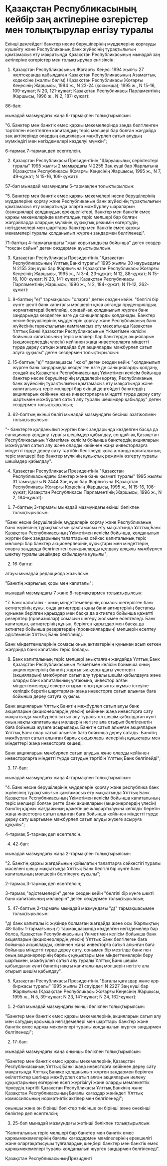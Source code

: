 # Қазақстан Республикасының кейбiр заң актiлерiне өзгерiстер мен толықтырулар енгiзу туралы

Екiншi деңгейдегi банктер несие берушiлерiнiң мүдделерiне қорғауды күшейту және Республиканың банк жүйесiнiң тұрақтылығын қамтамасыз ету мақсатында Қазақстан Республикасының мынадай заң актiлерiне өзгерiстер мен толықтырулар енгiзiлсiн:

1. Қазақстан Республикасының Жоғарғы Кеңесi 1994 жылғы 27 желтоқсанда қабылдаған Қазақстан Республикасының Азаматтық кодексiне (жалпы бөлiм) (Қазақстан Республикасы Жоғарғы Кеңесiнiң Жаршысы, 1994 ж., N 23-24 (қосымша); 1995 ж., N 15-16, 109-құжат; N 20, 121-құжат; Қазақстан Республикасы Парламентiнiң Жаршысы, 1996 ж., N 2, 187-құжат):

86-бап:

мынадай мазмұндағы жаңа 6-тармақпен толықтырылсын:

"6. Банктер мен банктiк емес қаржы мекемелерiнде заңда белгiленген тәртiппен есептелген капиталдың терiс мөлшерi бар болған жағдайда заң актiлерiнде олардың акцияларын мәжбүрлеп сатып алудың мүмкiндiгi мен негiздемелерi көзделуi мүмкiн";

6-тармақ 7-тармақ деп есептелсiн.

2. Қазақстан Республикасы Президентiнiң "Шаруашылық серiктестерi туралы" 1995 жылғы 2 мамырдағы N 2255 Заң күшi бар Жарлығына (Қазақстан Республикасы Жоғарғы Кеңесiнiң Жаршысы, 1995 ж., N 7, 49-құжат; N 15-16, 109-құжат):

57-бап мынадай мазмұндағы 5-тармақпен толықтырылсын:

"5. Банктер мен банктiк емес қаржы мекемелерi несие берушiлерiнiң мүдделерiне қорғау және Республиканың банк жүйесiнiң тұрақтылығын қамтамасыз ету мақсатында оларға мәжбүрлеу шараларын (санкциялар) қолданудың ерекшелiктерi, банктер мен банктiк емес қаржы мекемелерiнде капиталдың терiс мөлшерi бар болған жағдайларда олардың мүлкiнiң құқықтық режимiн өзгертудiң негiздемелерi мен шарттары банктер мен банктiк емес қаржы мекемелерi туралы қолданылып жүрген заңдармен белгiленедi".

71-баптың 4-тармағындағы "жыл қорытындысы бойынша" деген сөздер "тоқсан сайын" деген сөздермен ауыстырылсын.

3. Қазақстан Республикасы Президентiнiң "Қазақстан Республикасының Ұлттық Банкi туралы" 1995 жылғы 30 наурыздағы N 2155 Заң күшi бар Жарлығына (Қазақстан Республикасы Жоғарғы Кеңесiнiң Жаршысы, 1995 ж., N 3-4, 23-құжат; N 12, 88-құжат; N 15-16, 100-құжат; N 23, 141-құжат; Қазақстан Республикасы Парламентiнiң Жаршысы, 1996 ж., N 2, 184-құжат; N 11-12, 262-құжат):

1) 8-баптың "е)" тармақшасы "оларға" деген сөзден кейiн: "белгiлi бiр күнге шектi банк капиталы мөлшерiн қоса алғанда пруденциялдық нормативтердi белгiлейдi, сондай-ақ қолданылып жүрген банк заңдарында көзделген өзге де санкцияларды қолданады. Банктер несие берушiлерiнiң мүдделерiн қорғау және Республиканың банк жүйесiнiң тұрақтылығын қамтамасыз ету мақсатында Қазақстан Ұлттық Банкi Қазақстан Республикасының Үкiметiмен келiсiм бойынша капиталының терiс мөлшерi бар банктердiң акцияларын (акционерлердiң үлесiн) кейiннен жаңа инвесторларға мiндеттi түрде дереу сатқан жағдайда бұл акцияларды мәжбүрлеп сатып алуға құқылы" деген сөздермен толықтырылсын:

2) 15-баптың "е)" тармақшасы "жою" деген сөзден кейiн: "қолданылып жүрген банк заңдарында көзделген өзге де санкцияларды қолдану, сондай-ақ Қазақстан Республикасының Үкiметiмен келiсiм бойынша банктер несие берушiлерiнiң мүдделерiн қорғау, Республиканың банк жүйесiнiң тұрақтылығын қамтамасыз ету мақсатында және капиталының теріс мөлшерi бар екiншi деңгейдегi банктердiң акцияларын кейiннен жаңа инвесторларға мiндеттi түрде дереу сату шартымен мәжбүрлеп сатып алу туралы шешiмдер қабылдау" деген сөздермен толықтырылсын;

3) 62-баптың екiншi бөлiгi мынадай мазмұндағы бесiншi азатжолмен толықтырылсын:

"- банктерге қолданылып жүрген банк заңдарында көзделген басқа да санкциялар қолдану туралы шешiмдер қабылдау, сондай-ақ Қазақстан Республикасының Үкiметiмен келiсiм бойынша банктердiң акцияларын мәжбүрлеп сатып алу және оларды кейiннен жаңа инвесторларға мiндеттi түрде дереу сату тәртiбiн белгiлеудi қоса алғанда капиталының терiс мөлшерi бар банктер мүлкiнiң құқықтық режимiн өзгерту туралы шешiмдер қабылдау".

4. Қазақстан Республикасы Президентiнiң "Қазақстан Республикасындағы банктер және банк қызметi туралы" 1995 жылғы 31 тамыздағы N 2444 Заң күшi бар Жарлығына (Қазақстан Республикасы Жоғарғы Кеңесiнiң Жаршысы, 1995 ж., N 15-16, 106-құжат; Қазақстан Республикасы Парламентiнiң Жаршысы, 1996 ж., N 2, 184-құжат):

1) 7-баптың 3-тармағы мынадай мазмұндағы екiншi бөлiкпен толықтырылсын:

"Банк несие берушiлерiнiң мүдделерiн қорғау және Республиканың банк жүйесiнiң тұрақтылығын қамтамасыз ету мақсатында Ұлттық Банк Қазақстан Республикасының Үкiметiмен келiсiм бойынша, қолданылып жүрген банк заңдарының талаптарына сәйкес капиталының терiс мөлшерi бар банктер акционерлерiнiң құқықтары мен мiндеттерiн, оларға заңдарда белгiленген санкцияларды қолдану арқылы мәжбүрлеп шектеу туралы шешiмдер қабылдауға құқылы";

2) 16-бапта:

атауы мынадай редакцияда жазылсын:

"Банктiң жарғылық қоры мен капиталы";

мынадай мазмұндағы 7 және 8-тармақтармен толықтырылсын:

"7. Банк капиталы - оның мiндеттемелерiнiң сомасы шегерiлген банк активтерiнiң құны, онда активтердiң құны банк активтерiнiң бастапқы құнынан берiлген қарыздар мен басқа да активтер бойынша қажеттi резервтер (провизиялар) сомасын шегеру жолымен есептеледi. Банк капиталын, активтерiнiң құнын, берiлген қарыздар мен басқа да активтер бойынша резервтердiң (провизиялардың) мөлшерiн есептеу әдiстемесiн Ұлттық Банк белгiлейдi.

Банк мiндеттемелерiнiң сомасы оның активтерiнiң құнынан асып кеткен жағдайда банк капиталы терiс болады.

8. Банк капиталының терiс мөлшерi анықталған жағдайда Ұлттық Банк Қазақстан Республикасының Үкiметiмен келiсiм бойынша оның акционерлерiнiң банктiң жарғылық қорындағы үлестерiн (акцияларын) мәжбүрлеп сатып алу туралы шешiм қабылдауға және оларды банк капиталының ұлғаюына, инвестор алған мiндеттемелердi ескере отырып оның қалыпты жұмыс iстеуiне кепiлдiк беретiн шарттармен жаңа инвесторға сатып алынған баға бойынша дереу сатуға құқылы.

Банк акцияларын Ұлттық Банктiң мәжбүрлеп сатып алуы банк акцияларын (акционерлердiң үлесiн) кейiннен жаңа инвесторға сату мақсатында мәжбүрлеп сатып алу туралы ол шешiм қабылдаған күнгi оның нақты капиталының мөлшерiн негiзге ала отырып белгiленетiн баға бойынша жүзеге асырылады. Банктiң сатып алынған акцияларын Ұлттық Банк олар сатып алынған баға бойынша дереу сатады. Банктiң мәжбүрлеп сатып алынған барлық акциялары иелерiнiң құқықтары мен мiндеттерi жаңа инвесторға көшедi.

Банк акцияларын мәжбүрлеп сатып алудың және оларды кейiннен инвесторларға мiндеттi түрде сатудың тәртiбiн Ұлттық Банк белгiлейдi";

3) 17-бап:

мынадай мазмұндағы жаңа 4-тармақпен толықтырылсын:

"4. Банк несие берушiлерiнiң мүдделерiн қорғау және республика банк жүйесiнiң тұрақтылығын қамтамасыз ету мақсатында Ұлттық Банк Қазақстан Республикасының Үкiметiмен келiсiм бойынша капиталының терiс мөлшерi болған ретте банк акцияларын (акционерлердiң үлесiн) банктiң қаржы жағдайының қажетiнше жақсартылуына кепiлдiк беретiн жаңа инвесторға сатып алынған баға бойынша кейiннен мiндеттi түрде дереу сату шартымен мәжбүрлеп сатып алуды жүзеге асыруға құқылы";

4-тармақ 5-тармақ деп есептелсiн.

4) 42-бап:

мынадай мазмұндағы жаңа 2-тармақпен толықтырылсын:

"2. Банктiң қаржы жағдайының қойылатын талаптарға сәйкестiгi туралы мәселенi шешу мақсатында Ұлттық Банк белгiлi бiр күнге банк капиталының мөлшерiн белгiлеуге құқылы";

2-тармақ 3-тармақ деп есептелсiн;

3-тармақ "әдiстемелерiн" деген сөзден кейiн "белгiлi бiр күнге шектi банк капиталының мөлшерiн" деген сөздермен толықтырылсын;

5) 47-баптың 2-тармағы мынадай мазмұндағы "д)" тармақшасымен толықтырылсын:

"д) банк капиталы iс жүзiнде болмаған жағдайда және осы Жарлықтың 48-бабы 1-тармағының г) тармақшасында көзделген негiздемелер бар болса, Қазақстан Республикасының Үкiметiмен келiсiм бойынша банк акцияларын (акционерлердiң үлесiн) Ұлттық Банк белгiлеген баға бойынша акцияларды, кейiннен жаңа инвесторға сатып алынған баға бойынша мiндеттi түрде дереу сату, сонымен бiр мезгiлде банк пен оның акционерлерiнiң барлық құқықтары мен міндеттемелерiн беру шартымен, мәжбүрлеп сатып алу туралы Ұлттық Банк шешiм қабылдаған күнгi банктiң нақты капиталының мөлшерiн негiзге ала отырып шешiм қабылдау".

5. Қазақстан Республикасы Президентiнiң "Бағалы қағаздар және қор биржасы туралы" 1995 жылғы 21 сәуiрдегi N 2227 Заң күшi бар Жарлығына (Қазақстан Республикасы Жоғарғы Кеңесiнiң Жаршысы, 1995 ж., N 5, 39-құжат; N 23, 141-құжат; N 24, 162-құжат):

1) 2-бап мынадай мазмұндағы екiншi бөлiкпен толықтырылсын:

"Банктер мен банктiк емес қаржы мекемелерiнiң акцияларын сатып алу мен сатудың қосымша негiздемелерi мен шарттары банктер және банктiк емес қаржы мекемелерi туралы қолданылып жүрген заңдармен белгiленедi";

2) 17-бап:

мынадай мазмұндағы жаңа оныншы бөлiкпен толықтырылсын:

"Банктер мен банктiк емес қаржы мекемелерiнiң Қазақстан Республикасының Ұлттық Банкi жаңа инвесторға кейiннен дереу сату мақсатында Ұлттық Банкке қолданылып жүрген заңдармен берiлген өкiлеттiктер шегiнде мәжбүрлеп сатып алған акцияларын иелену құқықтарының өзгеруiне есеп жүргiзiлуi және оларды мемлекеттiк тiркеудiң тәртiбi Қазақстан Республикасы Ұлттық Банкiнiң және Қазақстан Республикасының Бағалы қағаздар жөнiндегi Ұлттық комиссиясының нормативтiк актiлерiмен белгiленедi";

оныншы және он бiрiншi бөлiктер тиiсiнше он бiрiншi және онекiншi бөлiктер деп есептелсiн;

3) 25-бап мынадай мазмұндағы жетiншi бөлiкпен толықтырылсын:

"Капиталының терiс мөлшерi бар банктер мен банктiк емес қаржымекемелерiнiң бағалы қағаздармен мәмiлелерiнiң ерекшелiгi және оларғақатысушы тұлғалардың шеңберi банктер мен банктiк емес қаржымекемелерi туралы қолданылып жүрген заңдармен белгiленедi".

Қазақстан РеспубликасыныңПрезидентi

